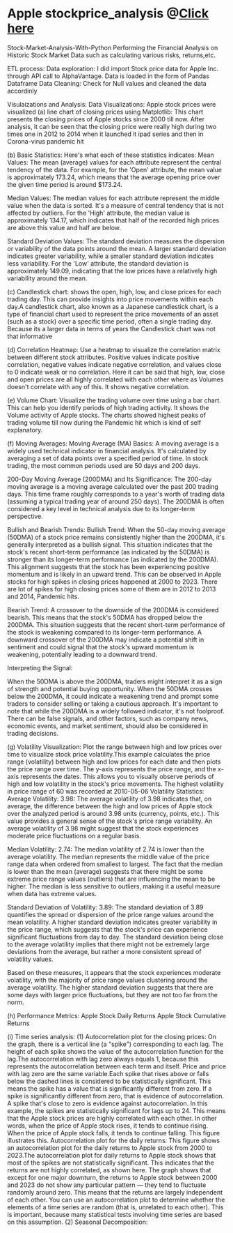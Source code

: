 # Apple stockprice_analysis @[Click here](https://github.com/TARUNABANSALA/stockprice_analysis/blob/main/stockprice_timeseries_analysis.ipynb)

Stock-Market-Analysis-With-Python
Performing the Financial Analysis on Historic Stock Market Data such as calculating various risks, returns,etc.

ETL process:
Data exploration:
I did import Stock price data for Apple Inc. through API call to AlphaVantage.
Data is loaded in the form of Pandas Dataframe
Data Cleaning:
Check for Null values and cleaned the data accordinly

Visulaizations and Analysis:
Data Visualizations:
Apple stock prices were visualized 
(a) line chart of closing prices using Matplotlib:
This chart presents the closing prices of Apple stocks since 2000 till now. After analysis, it can be seen that the closing price were really high during two times one in 2012 to 2014 when it launched it ipad series and then in Corona-virus pandemic hit

(b) Basic Statistics:
Here's what each of these statistics indicates:
Mean Values: The mean (average) values for each attribute represent the central tendency of the data. For example, for the 'Open' attribute, the mean value is approximately 173.24, which means that the average opening price over the given time period is around $173.24.

Median Values: The median values for each attribute represent the middle value when the data is sorted. It's a measure of central tendency that is not affected by outliers. For the 'High' attribute, the median value is approximately 134.17, which indicates that half of the recorded high prices are above this value and half are below.

Standard Deviation Values: The standard deviation measures the dispersion or variability of the data points around the mean. A larger standard deviation indicates greater variability, while a smaller standard deviation indicates less variability. For the 'Low' attribute, the standard deviation is approximately 149.09, indicating that the low prices have a relatively high variability around the mean.

(c) Candlestick chart:
shows the open, high, low, and close prices for each trading day. This can provide insights into price movements within each day.A candlestick chart, also known as a Japanese candlestick chart, is a type of financial chart used to represent the price movements of an asset (such as a stock) over a specific time period, often a single trading day. Because its a larger data in terms of years the Candlestick chart was not that informative

(d) Correlation Heatmap:
Use a heatmap to visualize the correlation matrix between different stock attributes. Positive values indicate positive correlation, negative values indicate negative correlation, and values close to 0 indicate weak or no correlation. Here it can be said that high, low, close and open prices are all highly correlated with each other where as Volumes doesn't correlate with any of this. It shows negative correlation.

(e) Volume Chart:
Visualize the trading volume over time using a bar chart. This can help you identify periods of high trading activity. It shows the Volume activity of Apple stocks. The charts showed highest peaks of trading volume till now during the Pandemic hit which is kind of self explanatory.

(f) Moving Averages:
Moving Average (MA) Basics:
A moving average is a widely used technical indicator in financial analysis. It's calculated by averaging a set of data points over a specified period of time. In stock trading, the most common periods used are 50 days and 200 days.

200-Day Moving Average (200DMA) and Its Significance:
The 200-day moving average is a moving average calculated over the past 200 trading days. This time frame roughly corresponds to a year's worth of trading data (assuming a typical trading year of around 250 days). The 200DMA is often considered a key level in technical analysis due to its longer-term perspective.

Bullish and Bearish Trends:
Bullish Trend:
When the 50-day moving average (50DMA) of a stock price remains consistently higher than the 200DMA, it's generally interpreted as a bullish signal. This situation indicates that the stock's recent short-term performance (as indicated by the 50DMA) is stronger than its longer-term performance (as indicated by the 200DMA). This alignment suggests that the stock has been experiencing positive momentum and is likely in an upward trend. This can be observed in Apple stocks for high spikes in closing prices happened at 2000 to 2023. There are lot of spikes for high closing prices some of them are in 2012 to 2013 and 2014, Pandemic hits. 

Bearish Trend:
A crossover to the downside of the 200DMA is considered bearish. This means that the stock's 50DMA has dropped below the 200DMA. This situation suggests that the recent short-term performance of the stock is weakening compared to its longer-term performance. A downward crossover of the 200DMA may indicate a potential shift in sentiment and could signal that the stock's upward momentum is weakening, potentially leading to a downward trend.

Interpreting the Signal:

When the 50DMA is above the 200DMA, traders might interpret it as a sign of strength and potential buying opportunity.
When the 50DMA crosses below the 200DMA, it could indicate a weakening trend and prompt some traders to consider selling or taking a cautious approach.
It's important to note that while the 200DMA is a widely followed indicator, it's not foolproof. There can be false signals, and other factors, such as company news, economic events, and market sentiment, should also be considered in trading decisions.

(g) Volatility Visualization:
Plot the range between high and low prices over time to visualize stock price volatility.This example calculates the price range (volatility) between high and low prices for each date and then plots the price range over time. The y-axis represents the price range, and the x-axis represents the dates. This allows you to visually observe periods of high and low volatility in the stock's price movements. The highest volatility in price range of 60 was recorded at 2010-05-06
Volatility Statistics:
Average Volatility: 3.98: The average volatility of 3.98 indicates that, on average, the difference between the high and low prices of Apple stock over the analyzed period is around 3.98 units (currency, points, etc.). This value provides a general sense of the stock's price range variability. An average volatility of 3.98 might suggest that the stock experiences moderate price fluctuations on a regular basis.

Median Volatility: 2.74: The median volatility of 2.74 is lower than the average volatility. The median represents the middle value of the price range data when ordered from smallest to largest. The fact that the median is lower than the mean (average) suggests that there might be some extreme price range values (outliers) that are influencing the mean to be higher. The median is less sensitive to outliers, making it a useful measure when data has extreme values.

Standard Deviation of Volatility: 3.89: The standard deviation of 3.89 quantifies the spread or dispersion of the price range values around the mean volatility. A higher standard deviation indicates greater variability in the price range, which suggests that the stock's price can experience significant fluctuations from day to day. The standard deviation being close to the average volatility implies that there might not be extremely large deviations from the average, but rather a more consistent spread of volatility values.

Based on these measures, it appears that the stock experiences moderate volatility, with the majority of price range values clustering around the average volatility. The higher standard deviation suggests that there are some days with larger price fluctuations, but they are not too far from the norm.

(h) Performance Metrics:
Apple Stock Daily Returns
Apple Stock Cumulative Returns

(i) Time series analysis:
    (1) Autocorrelation plot for the closing prices:
    On the graph, there is a vertical line (a "spike") corresponding to each lag. The height of each spike shows the value of the autocorrelation function for the lag.The autocorrelation with lag zero always equals 1, because this represents the autocorrelation between each term and itself. Price and price with lag zero are the same variable.Each spike that rises above or falls below the dashed lines is considered to be statistically significant. This means the spike has a value that is significantly different from zero. If a spike is significantly different from zero, that is evidence of autocorrelation. A spike that's close to zero is evidence against autocorrelation.
    In this example, the spikes are statistically significant for lags up to 24. This means that the Apple stock prices are highly correlated with each other. In other words, when the price of Apple stock rises, it tends to continue rising. When the price of Apple stock falls, it tends to continue falling. This figure illustrates this.
    Autocorrelation plot for the daily returns:
    This figure shows an autocorrelation plot for the daily returns to Apple stock from 2000 to 2023.The autocorrelation plot for daily returns to Apple stock shows that most of the spikes are not statistically significant. This indicates that the returns are not highly correlated, as shown here. The graph shows that except for one major downturn, the returns to Apple stock between 2000 and 2023 do not show any particular pattern — they tend to fluctuate randomly around zero. This means that the returns are largely independent of each other. You can use an autocorrelation plot to determine whether the elements of a time series are random (that is, unrelated to each other). This is important, because many statistical tests involving time series are based on this assumption.
    (2) Seasonal Decomposition: